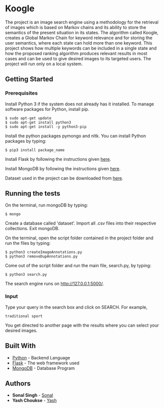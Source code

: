 # Koogle

The project is an image search engine using a methodology for the retrieval of images which is based on Markov chains and its ability to store the semantics of the present situation in its states. The algorithm called Koogle, creates a Global Markov Chain for keyword relevance and for storing the user semantics, where each state can hold more than one keyword. This project shows how multiple keywords can be included in a single state and how the proposed ranking algorithm produces relevant results in most cases and can be used to give desired images to its targeted users.
The project will run only on a local system.

## Getting Started

### Prerequisites

Install Python 3 if the system does not already has it installed. To manage software packages for Python, install pip.

```
$ sudo apt-get update
$ sudo apt-get install python3
$ sudo apt-get install -y python3-pip
```

Install the python packages pymongo and nltk. You can install Python packages by typing:

```
$ pip3 install package_name
```

Install Flask by following the instructions given [here](http://flask.pocoo.org/docs/0.12/installation/).

Install MongoDB by following the instructions given [here](https://docs.mongodb.com/v3.0/tutorial/install-mongodb-on-ubuntu/).

Dataset used in the project can be downloaded from [here](https://github.com/openimages/dataset).

## Running the tests

On the terminal, run mongoDB by typing:

```
$ mongo
```

Create a database called 'dataset'. Import all .csv files into their respective collections. Exit mongoDB.

On the terminal, open the script folder contained in the project folder and run the files by typing:

```
$ python3 createImageAnnotations.py
$ python3 removeDupAnnotations.py
```

Come out of the script folder and run the main file, search.py, by typing:

```
$ python3 search.py
```

The search engine runs on http://127.0.0.1:5000/.

### Input

Type your query in the search box and click on SEARCH. For example,

```
traditional sport
```
You get directed to another page with the results where you can select your desired images.

## Built With

* [Python](https://www.python.org/about/gettingstarted/) - Backend Language
* [Flask](http://flask.pocoo.org/) - The web framework used
* [MongoDB](https://docs.mongodb.com/) - Database Program

## Authors

* **Sonal Singh** - [Sonal](https://github.com/sonal2694)
* **Yash Choukse** - [Yash](https://github.com/yash1195)
